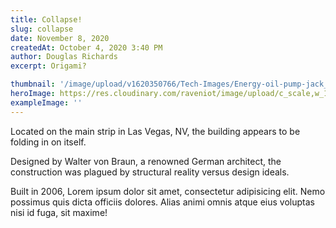 ```yaml
---
title: Collapse!
slug: collapse
date: November 8, 2020
createdAt: October 4, 2020 3:40 PM
author: Douglas Richards
excerpt: Origami?

thumbnail: '/image/upload/v1620350766/Tech-Images/Energy-oil-pump-jack_t15c1b.jpg'
heroImage: https://res.cloudinary.com/raveniot/image/upload/c_scale,w_1000/v1619638113/collapse_c1vfyl.jpg
exampleImage: ''
---
```


Located on the main strip in Las Vegas, NV, the building appears to be folding in on itself.

Designed by Walter von Braun, a renowned German architect, the construction was plagued by structural reality versus design ideals.

Built in 2006, Lorem ipsum dolor sit amet, consectetur adipisicing elit. Nemo possimus quis dicta officiis dolores. Alias animi omnis atque eius voluptas nisi id fuga, sit maxime!
